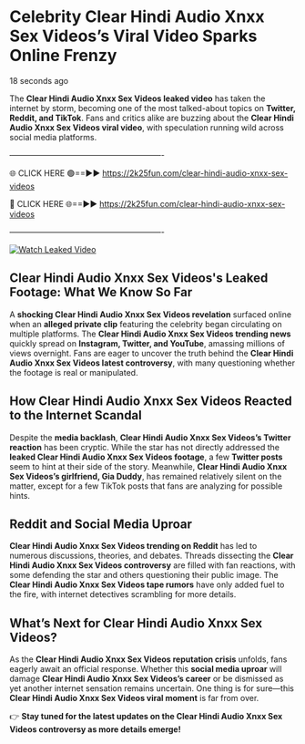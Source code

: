 # Celebrity Clear Hindi Audio Xnxx Sex Videos’s Viral Video Sparks Online Frenzy

18 seconds ago

The **Clear Hindi Audio Xnxx Sex Videos leaked video** has taken the internet by storm, becoming one of the most talked-about topics on **Twitter, Reddit, and TikTok**. Fans and critics alike are buzzing about the **Clear Hindi Audio Xnxx Sex Videos viral video**, with speculation running wild across social media platforms.

———————————————————-

🌐 CLICK HERE 🟢==►► https://2k25fun.com/clear-hindi-audio-xnxx-sex-videos

🔴 CLICK HERE 🌐==►► https://2k25fun.com/clear-hindi-audio-xnxx-sex-videos

———————————————————-

[![Watch Leaked Video](https://miro.medium.com/v2/resize:fit:828/format:webp/1*cilzJN44JGOrTw9NJCrNHA.gif "Watch Leaked Video")](https://2k25fun.com/clear-hindi-audio-xnxx-sex-videos)

## **Clear Hindi Audio Xnxx Sex Videos's Leaked Footage: What We Know So Far**  
A **shocking Clear Hindi Audio Xnxx Sex Videos revelation** surfaced online when an **alleged private clip** featuring the celebrity began circulating on multiple platforms. The **Clear Hindi Audio Xnxx Sex Videos trending news** quickly spread on **Instagram, Twitter, and YouTube**, amassing millions of views overnight. Fans are eager to uncover the truth behind the **Clear Hindi Audio Xnxx Sex Videos latest controversy**, with many questioning whether the footage is real or manipulated.  

## **How Clear Hindi Audio Xnxx Sex Videos Reacted to the Internet Scandal**  
Despite the **media backlash**, **Clear Hindi Audio Xnxx Sex Videos’s Twitter reaction** has been cryptic. While the star has not directly addressed the **leaked Clear Hindi Audio Xnxx Sex Videos footage**, a few **Twitter posts** seem to hint at their side of the story. Meanwhile, **Clear Hindi Audio Xnxx Sex Videos’s girlfriend, Gia Duddy**, has remained relatively silent on the matter, except for a few TikTok posts that fans are analyzing for possible hints.  

## **Reddit and Social Media Uproar**  
**Clear Hindi Audio Xnxx Sex Videos trending on Reddit** has led to numerous discussions, theories, and debates. Threads dissecting the **Clear Hindi Audio Xnxx Sex Videos controversy** are filled with fan reactions, with some defending the star and others questioning their public image. The **Clear Hindi Audio Xnxx Sex Videos tape rumors** have only added fuel to the fire, with internet detectives scrambling for more details.  

## **What’s Next for Clear Hindi Audio Xnxx Sex Videos?**  
As the **Clear Hindi Audio Xnxx Sex Videos reputation crisis** unfolds, fans eagerly await an official response. Whether this **social media uproar** will damage **Clear Hindi Audio Xnxx Sex Videos’s career** or be dismissed as yet another internet sensation remains uncertain. One thing is for sure—this **Clear Hindi Audio Xnxx Sex Videos viral moment** is far from over.  

👉 **Stay tuned for the latest updates on the Clear Hindi Audio Xnxx Sex Videos controversy as more details emerge!**  